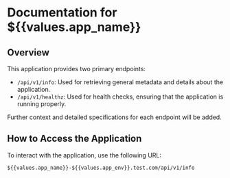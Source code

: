 # Documentation for ${{values.app_name}}

## Overview
This application provides two primary endpoints:
- `/api/v1/info`: Used for retrieving general metadata and details about the application.
- `/api/v1/healthz`: Used for health checks, ensuring that the application is running properly.

Further context and detailed specifications for each endpoint will be added.

## How to Access the Application
To interact with the application, use the following URL:
```plaintext
${{values.app_name}}-${{values.app_env}}.test.com/api/v1/info
